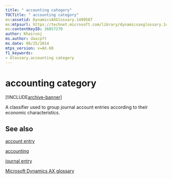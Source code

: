 ```yaml
---
title: " accounting category"
TOCTitle: " accounting category"
ms:assetid: DynamicsAXGlossary.1499587
ms:mtpsurl: https://technet.microsoft.com/library/dynamicsaxglossary.1499587(v=AX.60)
ms:contentKeyID: 36057270
author: Khairunj
ms.author: daxcpft
ms.date: 08/25/2014
mtps_version: v=AX.60
f1_keywords:
- Glossary.accounting category
---
```


# accounting category


[!INCLUDE[archive-banner](includes/archive-banner.md)]

A classifier used to group journal account entries according to their economic characteristics.

## See also

[account entry](account-entry.md)

[accounting](accounting.md)

[journal entry](journal-entry.md)

[Microsoft Dynamics AX glossary](glossary/microsoft-dynamics-ax-glossary.md)

  


